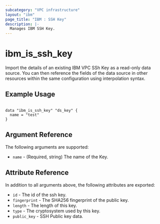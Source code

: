 ```yaml
---
subcategory: "VPC infrastructure"
layout: "ibm"
page_title: "IBM : SSH Key"
description: |-
  Manages IBM SSH Key.
---
```


# ibm\_is_ssh_key

Import the details of an existing IBM VPC SSh Key as a read-only data source. You can then reference the fields of the data source in other resources within the same configuration using interpolation syntax.


## Example Usage

```hcl

data "ibm_is_ssh_key" "ds_key" {
  name = "test"
}

```

## Argument Reference

The following arguments are supported:

* `name` - (Required, string) The name of the Key.

## Attribute Reference

In addition to all arguments above, the following attributes are exported:

* `id` - The id of the ssh key.
* `fingerprint` -  The SHA256 fingerprint of the public key.
* `length` - The length of this key.
* `type` - The cryptosystem used by this key.
* `public_key` - SSH Public key data.
